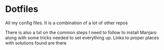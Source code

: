 # Dotfiles

All my config files. It is a combination of a lot of other repos

There is also a txt on the common steps I need to follow to install Manjaro along with some
tricks needed to set everything up. Links to proper places with solutions found are there

